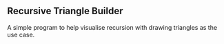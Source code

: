 ## Recursive Triangle Builder
A simple program to help visualise recursion with drawing triangles as the use case.